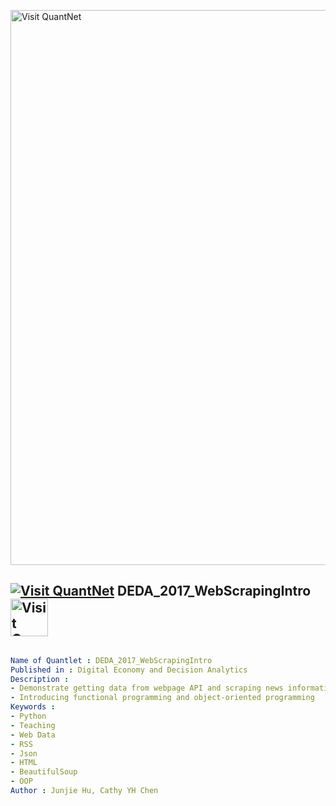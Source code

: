[<img src="https://github.com/QuantLet/Styleguide-and-FAQ/blob/master/pictures/banner.png" width="888" alt="Visit QuantNet">](http://quantlet.de/)

## [<img src="https://github.com/QuantLet/Styleguide-and-FAQ/blob/master/pictures/qloqo.png" alt="Visit QuantNet">](http://quantlet.de/) **DEDA_2017_WebScrapingIntro** [<img src="https://github.com/QuantLet/Styleguide-and-FAQ/blob/master/pictures/QN2.png" width="60" alt="Visit QuantNet 2.0">](http://quantlet.de/)

```yaml

Name of Quantlet : DEDA_2017_WebScrapingIntro
Published in : Digital Economy and Decision Analytics
Description :
- Demonstrate getting data from webpage API and scraping news information from nasdaq.com
- Introducing functional programming and object-oriented programming
Keywords :
- Python
- Teaching
- Web Data
- RSS
- Json
- HTML
- BeautifulSoup
- OOP
Author : Junjie Hu, Cathy YH Chen

```